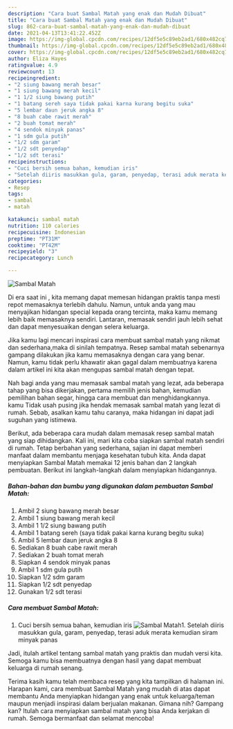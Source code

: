 ```yaml
---
description: "Cara buat Sambal Matah yang enak dan Mudah Dibuat"
title: "Cara buat Sambal Matah yang enak dan Mudah Dibuat"
slug: 862-cara-buat-sambal-matah-yang-enak-dan-mudah-dibuat
date: 2021-04-13T13:41:22.452Z
image: https://img-global.cpcdn.com/recipes/12df5e5c89eb2ad1/680x482cq70/sambal-matah-foto-resep-utama.jpg
thumbnail: https://img-global.cpcdn.com/recipes/12df5e5c89eb2ad1/680x482cq70/sambal-matah-foto-resep-utama.jpg
cover: https://img-global.cpcdn.com/recipes/12df5e5c89eb2ad1/680x482cq70/sambal-matah-foto-resep-utama.jpg
author: Eliza Hayes
ratingvalue: 4.9
reviewcount: 13
recipeingredient:
- "2 siung bawang merah besar"
- "1 siung bawang merah kecil"
- "1 1/2 siung bawang putih"
- "1 batang sereh saya tidak pakai karna kurang begitu suka"
- "5 lembar daun jeruk angka 8"
- "8 buah cabe rawit merah"
- "2 buah tomat merah"
- "4 sendok minyak panas"
- "1 sdm gula putih"
- "1/2 sdm garam"
- "1/2 sdt penyedap"
- "1/2 sdt terasi"
recipeinstructions:
- "Cuci bersih semua bahan, kemudian iris"
- "Setelah diiris masukkan gula, garam, penyedap, terasi aduk merata kemudian siram minyak panas"
categories:
- Resep
tags:
- sambal
- matah

katakunci: sambal matah 
nutrition: 110 calories
recipecuisine: Indonesian
preptime: "PT31M"
cooktime: "PT42M"
recipeyield: "3"
recipecategory: Lunch

---
```



![Sambal Matah](https://img-global.cpcdn.com/recipes/12df5e5c89eb2ad1/680x482cq70/sambal-matah-foto-resep-utama.jpg)

Di era  saat ini , kita memang dapat memesan hidangan praktis tanpa mesti repot memasaknya terlebih dahulu. Namun, untuk anda yang mau menyajikan hidangan special kepada orang tercinta, maka kamu memang lebih baik memasaknya sendiri. Lantaran, memasak sendiri jauh lebih sehat dan dapat menyesuaikan dengan selera keluarga.

Jika kamu lagi mencari inspirasi cara membuat sambal matah yang nikmat dan sederhana,maka di sinilah tempatnya. Resep sambal matah  sebenarnya gampang dilakukan jika kamu memasaknya dengan cara yang benar. Namun, kamu tidak perlu khawatir akan gagal dalam membuatnya 
karena dalam artikel ini kita akan mengupas sambal matah dengan tepat.  



Nah bagi anda yang mau memasak sambal matah yang lezat, ada beberapa tahap yang bisa dikerjakan, pertama memilih jenis bahan, kemudian pemilihan bahan segar, hingga cara membuat dan menghidangkannya. kamu Tidak usah pusing jika hendak memasak sambal matah yang lezat di rumah. Sebab, asalkan kamu  tahu caranya, maka hidangan ini dapat jadi suguhan yang istimewa.

Berikut, ada beberapa cara mudah dalam memasak resep sambal matah yang siap dihidangkan. Kali ini, mari kita coba siapkan sambal matah sendiri di rumah. Tetap berbahan yang sederhana, sajian ini dapat memberi manfaat dalam membantu menjaga kesehatan tubuh kita. Anda dapat menyiapkan Sambal Matah memakai 12 jenis bahan dan 2 langkah pembuatan. Berikut ini langkah-langkah dalam menyiapkan hidangannya.

<!--inarticleads1-->

##### Bahan-bahan dan bumbu yang digunakan dalam pembuatan Sambal Matah:

1. Ambil 2 siung bawang merah besar
1. Ambil 1 siung bawang merah kecil
1. Ambil 1 1/2 siung bawang putih
1. Ambil 1 batang sereh (saya tidak pakai karna kurang begitu suka)
1. Ambil 5 lembar daun jeruk angka 8
1. Sediakan 8 buah cabe rawit merah
1. Sediakan 2 buah tomat merah
1. Siapkan 4 sendok minyak panas
1. Ambil 1 sdm gula putih
1. Siapkan 1/2 sdm garam
1. Siapkan 1/2 sdt penyedap
1. Gunakan 1/2 sdt terasi




<!--inarticleads2-->

##### Cara membuat Sambal Matah:

1. Cuci bersih semua bahan, kemudian iris
<img src="https://img-global.cpcdn.com/steps/5dd684ca780676bd/160x128cq70/sambal-matah-langkah-memasak-1-foto.jpg" alt="Sambal Matah">1. Setelah diiris masukkan gula, garam, penyedap, terasi aduk merata kemudian siram minyak panas




Jadi, itulah artikel tentang  sambal matah  yang praktis dan mudah versi kita. Semoga kamu bisa membuatnya dengan hasil yang dapat membuat keluarga di rumah senang. 

Terima kasih kamu telah membaca resep yang kita tampilkan di halaman ini. Harapan kami, cara membuat  Sambal Matah yang mudah di atas dapat membantu Anda menyiapkan hidangan yang enak untuk keluarga/teman maupun menjadi inspirasi dalam berjualan makanan. Gimana nih? Gampang kan? Itulah cara menyiapkan sambal matah yang bisa Anda kerjakan di rumah. Semoga bermanfaat dan selamat mencoba!

